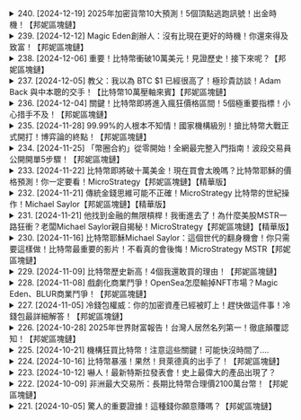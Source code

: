 <details>
<summary>240. [2024-12-19] 2025年加密貨幣10大預測！5個頂點逃跑訊號！出金時機！【邦妮區塊鏈】</summary><br>

<a href="https://www.youtube.com/watch?v=ZzZ1jN94_IY" target="_blank">
    <img src="https://img.youtube.com/vi/ZzZ1jN94_IY/maxresdefault.jpg" 
        alt="[Youtube]" width="200">
</a>

# 2025年加密貨幣10大預測！5個頂點逃跑訊號！出金時機！【邦妮區塊鏈】

## 2025年加密貨圈十大預測 (依照原文排序與內容整理)

以下內容基於Vanet的報告，整理2025年加密貨圈的十項預測，並力求完整呈現原文資訊，不添加個人意見。

**預測一：AI 驅動的DeFi創新，DeFi市場將迎來新高**

報告預測，去中心化金融（DeFi）市場將持續成長，預計達成4兆美元的去中心化交易所（DEX）交易量，以及2000億美元的總鎖定價值(TVL)，達到歷史新高。此現象主要受益於人工智能（AI）相關代幣的需求增加，以及更多面向消費者的去中心化應用程式（DApps）出現，降低用戶使用門檻。預計代幣化證券與高價值資產（股票、债券等）湧入加密貨圈，也將推動 DeFi 的發展。

**預測二：虛擬資產出金需求增加，卡片服務時間可能延長**

作者認為，預計市場將變得更好，因此許多人預估加密貨圈的出金需求會增加，這可能會導致Crypto.com半卡(實名制虛擬信用卡)的時間延遲。無論如何規劃，早日準備才是關鍵。

**預測三：NFT市場復甦，交易量有望達高峰55%**

報告預測，非同質化代幣（NFT）市場將迎來復甦，預計交易量可達300億美元，達到2021年高峰期的55%。 尤其在牛市財富效應的帶動下，吸引新一代投資者對具有文化意義的NFT感興趣。2024年以太坊已占據71%的NFT交易量，預計到2025年，此比例將上升到85%。

**預測四：DAPS代幣表現差距縮小，與 Layer 1 代幣差距將趨於平衡**

報告指出，目前Layer 1 代幣如以太坊、Solana、Avalanche等，表現勝過 DApps 代幣。 追蹤智能合約平台 MVSELE 指數在今年上漲 80%，但追蹤應用 DApps 代幣的 MVIAL 指數僅上漲 35%。 然而，預計從 2024 年底開始，DApps 代幣的表現將因創新和實用性的加強而有所改進，與主流代幣的差距縮小。Vanet 關注的賽道包括人工智能AI相關的DApps、或是D-PEN：區中心化實體基礎設施項目。

**預測五：市場樂觀預期，比特幣週期頂點價格預測收集**

作者表示，希望大家分享對於此輪比特幣週期頂點價格的預期，並將留言區的統計數據分享出來，判斷大家的預期是悲觀、樂觀或是超級樂觀。

**預測六：DeFi市場總量增長，DEX交易量及TVL創新高**

預測DeFi總鎖定價值(TVL)與去中心化交易所(DEX)交易量均將突破歷史紀錄，分別達到2000億美元及4兆美元。

**預測七：人工智能(AI)成為推動DEX增長的主要力量**

人工智能相關代幣的需求與面向消費者DApps普及將是推動DEX交易量增長的主要力量。

**預測八：D-PEN及實體資產鏈上化將成為新趨勢**

區塊鏈技術與實體世界結合的D-PEN (去中心化實體基礎設施)項目以及傳統實體金融資產鏈上化(例如股票、債券)將成為新的發展趨勢。

**預測九：NFT市場的轉型**

報告預測，NFT市場將從投機轉向文化價值驅動。

**預測十： 2025 市場出金需求增長**

作者提醒市場參與者，市場好轉時出金時間可能會拉長，建議提前做好準備。
</details>

<details>
<summary>239. [2024-12-12] Magic Eden創辦人：沒有比現在更好的時機！你還來得及致富！【邦妮區塊鏈】</summary><br>

<a href="https://www.youtube.com/watch?v=AvIBRBSfdKY" target="_blank">
    <img src="https://img.youtube.com/vi/AvIBRBSfdKY/maxresdefault.jpg" 
        alt="[Youtube]" width="200">
</a>

# Magic Eden創辦人：沒有比現在更好的時機！你還來得及致富！【邦妮區塊鏈】

## Magic Eden 創始人訪談重述 (詳盡版)

本文根據訪談原文內容，以詳盡的中文重述，力求客觀呈現原始信息，不添加任何個人意見。

**關於項目及代幣分配**

訪談者首先談及了項目初期以及代幣分配階段的情況。他提到，在熊市期間（過去兩到兩年半），加密貨幣市場的聲譽受到嚴重損害，許多知名創始人被訴訟或陷入傳聞，這讓他在作為一名創始人和建設者的過程中也感受到了負面影響，很多人質疑他在這個市場工作的動機。 他強調，儘管有這些風險，加密行業依然充斥著高誠意、善良的人們，致力於長期建設。 他希望新加入行業的人能夠找到信譽良好、誠實正直的項目和團隊。Magic Eden 便是其中之一，但他指出，行業中還有許多類似的良質項目。

**關於衝突與信任的建立**

他深入探討了在團隊合作中處理衝突和建立信任的重要性。他提到，Magic Eden 內部秉持著一種積極且建設性的態度來看待衝突，認為每次衝突的發生都是一個機會，一个体现成功的问题。 他引用名言“障碍即是道路”（The obstacles is the way），并解释说，當團隊面临挑戰時，他們應将其视为突破的機會。 團隊成员應該積極地、開放地表達自己的感受和意見，即使是一些令人不舒服的真相。  强调了坦诚交流的重要性，认为团队成员应该能够毫无顾忌地分享自己的想法，且无需害怕对方的负面评价。他认为，只有在真實、坦誠的溝通下，才能夠建立更強大的關係，並進一步提升公司的表現。

**關於信任標準**

他詳細描述了如何判斷團隊成員之間的信任程度。 他认为，评估信任的最佳时机是在團隊面临實際冲突時。 在一切順利的時候，每個人都表現得友好且接受批評，但真正的信任會在團隊遭遇挑战時显現。 他的團隊成員会主动提出要進行真實的溝通，坦誠地分享彼此的感受，彼此都能夠信任對方，不会害怕表达真实的意见。 他將此類信任視為建立良好關係、共同建設卓越公司的關鍵。

**關於創業初期與合作夥伴**

他提到，在选择创业伙伴时，他会优先考虑对方是否擁有真誠、坦率的相處模式。 他认为，建立信任的關鍵在于能够真誠地進行溝通，尤其是在遇到意見分歧或挑戰時。他强调，即使是在看似順利的時候，也需要提前做好準備，以便在遇到挑戰時能夠及時應對。

**對於區塊鏈新用戶的建議**

最後，他提出了對區塊鏈新用戶的建議。他认为，在过去几年中，加密市场經歷了起伏，一些项目以不良的方式結束，并损害了行业的声誉。然而，他堅信行业中依然存在著具有高诚信、善良的人和公司，致力于创建长期、有价值的产品。他鼓励新用戶尋找这些值得信任的品牌和项目，选择与自己價值觀一致的公司。 他認為，這些公司不僅能夠提供創新的技術和產品，而且能够提供誠實和正直的服務。 總而言之，他希望新用戶能够发现那些能够为他们帶來真正价值，并为行业帶來积极影响的公司和項目。

**總結**

本次訪談圍繞着創業、團隊合作、衝突解決以及對區塊鏈新用戶的建議展开。訪談者強調了誠意、信任、坦诚沟通以及长期价值的重要性，并鼓励新用戶在加密市場中尋找值得信賴的品牌和项目。
</details>

<details>
<summary>238. [2024-12-06] 重要！比特幣衝破10萬美元！見證歷史！接下來呢？【邦妮區塊鏈】</summary><br>

<a href="https://www.youtube.com/watch?v=nQEyvRPlUVI" target="_blank">
    <img src="https://img.youtube.com/vi/nQEyvRPlUVI/maxresdefault.jpg" 
        alt="[Youtube]" width="200">
</a>

# 重要！比特幣衝破10萬美元！見證歷史！接下來呢？【邦妮區塊鏈】

以下為文章內容的重寫與整理：

**主題概述：**

本文探討比特幣的價值、發展及相關趨勢。主要討論點包括：比特幣的發展前景、監管環境、全球政治因素對比特幣的影響、比特幣與傳統資產的對比，以及對加密貨幣市場的展望。

**主要論述細節：**

1.  **比特幣的價值與市場動態：**
    *   比特幣價格達到十萬美元一事，文章認為這意味著市場對該資產的肯定。
    *   提及比特幣的價格波動（如30%、50%、90%的下降），強調即使出現大幅下跌，仍有人堅持對其投資。

2.  **監管環境：**
    *   批評在任的美國證券暨期貨委員會（SEC）主席Gary Genslér在職期間對幣圈的打壓，認為其監管缺乏條理與明確規範。
    *   重點提及Paul Atkins在監管方面的立場：主張減少監管、鼓勵新技術的發展。
    *   指出Paul Atkins與美國前總統小布希時期及現任SEC內親幣圈派委員Mark 和 Pears 的關聯，暗示在SEC內存在支持加密貨幣的力量。
    *   強調Paul Atkins擁有豐富金融監管經驗：曾任職於SEC、擔任金融公司顧問。

3.  **全球政治影響：**
    *   報告俄羅斯的外貿銀行金融峰會上，俄羅斯將比特幣視為可能的資產儲備，並開始尋求限制使用美元。
    *   分析原因：俄羅斯因烏克蘭戰爭受到美國及盟友經濟制裁，大量外匯儲備被凍結，促使俄羅斯轉向數位資產。
    *   強調比特幣的特性：作為一種無國界的數位資產，不受單一國家或政府控制，具有傳統資產無法比擬的優勢。

4.  **比特幣與傳統資產對比：**
    *   以2016年、2020年及2024年為例，比較比特幣與美國房產價格之間的比例。
    *   數據指出：
        *   2016年：664顆比特幣可購買一間房
        *   2020年：45顆比特幣可購買一間房
        *   2024年：6顆比特幣可購買一間美國家庭中位數的房產
    *   這數據呈現比特幣價值顯著上升，相對地，其他資產的購買力下降的趨勢。

5.   **其他：**
    *    提及與Bac的訪談以及與中本聰（Satoshi Nakamoto）有通信的密碼學家，認為這些資訊極為珍貴。
    *    鼓勵尚未熟悉加密貨幣的讀者從現在開始學習。
    *    提供一系列加密貨幣全攻略影片供讀者學習。

**核心觀點：**

文章主要闡述了比特幣作為一種數位資產，其價值正在逐步被市場重視，並且在全球政治、監管環境以及傳統資產的相對比較下，正顯示出其潛在的長期增長趨勢。
</details>

<details>
<summary>237. [2024-12-05] 教父：我以為 BTC $1 已經很高了！極珍貴訪談！Adam Back 與中本聰的交手！【比特幣10萬壓軸來賓】【邦妮區塊鏈】</summary><br>

<a href="https://www.youtube.com/watch?v=EPY3FPzIlBI" target="_blank">
    <img src="https://img.youtube.com/vi/EPY3FPzIlBI/maxresdefault.jpg" 
        alt="[Youtube]" width="200">
</a>

# 教父：我以為 BTC $1 已經很高了！極珍貴訪談！Adam Back 與中本聰的交手！【比特幣10萬壓軸來賓】【邦妮區塊鏈】

## 文章內容中文重寫 (詳盡且客觀)

以下為原文章的詳盡中文重寫，力求客觀，包含所有細節，且不加入個人意見：

這個訪問是針對一位名為 Adam Back 的人物進行的，他在加密貨幣和區塊鏈技術領域擁有深厚的背景。Adam Back 討論了他對比特幣的早期關注、他創辦的 Blockstream 公司，以及他在台灣尋找技術人才的意願。

**比特幣的早期關注與匿名性**

Adam Back 首先提到他對比特幣的關注始於較早時期。他對比特幣早期版本進行了研究和實驗，並注意到其隱私性不足。他提到，在 2013 年，他意識到比特幣逐漸獲得關注，因此開始深入研究技術細節，並尋找改善其隱私性的方法。他曾嘗試將一種稱為 "Confidential Transactions" 的技術引入比特幣的架構中，但發現修改比特幣核心協議非常困難。

**Sidechain 與 Blockstream 公司的成立**

為了改善比特幣的模組化特性，以便進行額外功能的添加而不需要修改主鏈，他提出了 "Sidechain" 的概念，即二層架構。由于 Sidechain 的實施需要大量的技術支持，Adam 决定創辦 Blockstream 公司。Blockstream 於 2014 年成立，並從風險投資機構獲得資金。他提到公司積極招聘曾經參與回答他在 IRC (Internet Relay Chat) 上的技術問題，且具備深厚比特幣內部技術知識的開發人員，以支持側鏈的構建。

**在台灣尋找技術人才**

Adam Back 表示 Blockstream 正在尋找在台灣的技術人才。他特別提到台灣的技術大學 NTUT（國立台灣技術大學）IT暨管理部門有一個實驗室，Blockstream 與 Plan B Network (Tether 的合作夥伴) 共同發起贊助。他鼓勵有興趣的技術人才向 Blockstream 投遞履歷，表示公司正在積極擴展其國際團隊。

**Liquid 二層網絡與台灣的商業機會**

談到 Blockstream 的 Layer-2 網絡 Liquid，Adam Back 解釋了 Liquid 和另一種 Layer-2 網絡 Lightning Network 之間的差異。Lightning Network 主要用於零售支付和微支付，而 Liquid 則更多地應用於金融交易，例如股票、债券和stablecoin。 他解釋了 Liquid 网络是由使用网络的企業共同運營，並且包括錢包、API、加密貨幣交易所等。Adam Back 更提到台灣有一些真實世界資產（Real World Assets）與 Blockstream Liquid 的合作機會，並希望能夠尋找在業務開發或是方案設計方面的技術人才。

**其他信息**

Adam Back 同时透露，Blockstream 的團隊分布在世界各地，包括澳洲、紐西蘭、歐洲、加拿大、日本等。

**最後，在訪談最後，Adam Back 手中拿着珍珠奶茶，被提问到最喜欢的口味。他回答是：純茶加奶，並且有配料（珍珠），喜歡大的珍珠。**
</details>

<details>
<summary>236. [2024-12-04] 關鍵！比特幣即將進入瘋狂價格區間！5個極重要指標！小心措手不及！【邦妮區塊鏈】</summary><br>

<a href="https://www.youtube.com/watch?v=ZSkQzVwuXz8" target="_blank">
    <img src="https://img.youtube.com/vi/ZSkQzVwuXz8/maxresdefault.jpg" 
        alt="[Youtube]" width="200">
</a>

# 關鍵！比特幣即將進入瘋狂價格區間！5個極重要指標！小心措手不及！【邦妮區塊鏈】

## 幣圈深度解析：市場趨勢、世代差異與投資策略（基於文章內容整理）

**市場總覽與分析**

本次討論的核心圍繞著目前加密貨幣市場的趨勢、年輕與老年投資者在價值觀與策略上的差異，以及市場風險控制。文章首先指出，目前市場處於不確定性之中，然而，年輕一代投資者正在積極學習與適應市場變化。

**市場現狀與數據**

文章提及，2023年市場呈現出強勁成長態勢，全球高度上升了53%。然而，2022年的市場經歷過大跌，部分貨幣跌幅達80%-90%，比特幣則下跌了近70％（從69,000美元降至16,000美元）。

**世代投資行為差異**

文章对比了老年與年輕投資者的投資特性。老年投資者受到2008-2009年金融危機的影響，對市場下跌較為敏感，容易在市場回落時賣出，以避免損失。

相反，年輕一代投資者更為積極，他们看到的是通货膨胀的压力，意識到貨幣貶值會影響購買力，因此傾向於長期持有資產，尋求超越通貨膨脹的收益，至少每年收益要超過7%才能维持购买力。他們更愿意在市場下跌時買入，並從市場波動中尋找機會。作者認為，年輕的投資者更善于在市場風雨中生存，他們不斷研究市場，並以更積極的心態應對市場的波動。作者也強調每個世代所面對的市場狀況是不同的，因此投資特性也會有所不同。

**投資策略建議**

文章中強調了控制風險的重要性。年輕一代雖然更積極，但也需要確保自己在市場下跌時有能力重新站立，并等待下一波市场机遇。

**市場事件分析**

文章提到了南韓在12月3日突然宣布緊急戒嚴令，导致南韓交易所Upbit的比特幣與韓元交易對瞬間暴跌至6.2萬美元，許多韓元交易的山寨幣也隨之崩盤。然而，在數小時後，戒嚴令就被解除，幣價也迅速恢復。該事件也引發了網友的調侃，認為价格“没有改变，只有仓位不见”。

**重要觀點整理**

* **通货膨胀与购买力:** 年轻投資者意识到通货膨胀对购买力的影响，并试图寻找超越通货膨胀的投资策略。
* **風險控制:** 无论任何年龄段的投资者，都应重视风险管理，并确保自己有能力从市场下跌中恢复。
* **世代差异:** 不同世代的投资者对风险的认知和投资行为有所不同，但這并非優劣之分。
* **持續學習:** 币圈市场變化迅速，持續學習和研究市場至關重要。

**其他信息**

* **名人观点:** Anthony Pompliano 的观点 (内容为“我害怕現在沒有任何危險了”）被提及，暗示市場可能存在风险。
* **促销活动:** 文章提到Ledger Flex買送比特幣70美元，TenGem全場八折等，以及Core Wallets的折扣活动。
* **未來預告**: 資訊欄內有預告未來會有”重量級來賓”，並鼓勵大家透過影片加強幣圈知識。

**總結**

文章深入分析了幣圈市場的現狀、投資行為世代差異，以及風險控制的必要性。 透過對不同世代投資者特點的描述，以及市場事件的分析，提供更全面的市場觀點，並鼓勵投資者持續學習。
</details>

<details>
<summary>235. [2024-11-28] 99.99%的人根本不知情！國家機構級別！搶比特幣大戰正式開打！博弈論的終點！【邦妮區塊鏈】</summary><br>

<a href="https://www.youtube.com/watch?v=2JBNora-Abs" target="_blank">
    <img src="https://img.youtube.com/vi/2JBNora-Abs/maxresdefault.jpg" 
        alt="[Youtube]" width="200">
</a>

# 99.99%的人根本不知情！國家機構級別！搶比特幣大戰正式開打！博弈論的終點！【邦妮區塊鏈】

## 基于原文内容的详细重述

本篇文章探讨了当前围绕比特币发生的多种博弈论，涵盖了个人、平台、以及国家政府层面，并分析了各方行动背后的逻辑。内容涵盖了比特币的持有情况、相关平台的竞争、以及国家政府的态度和策略。

**一、 比特币持有情况与政府态度**

文章指出美国的比特币来源主要由没收自黑客及恶意交易者的资产构成。虽然过去美国政府曾出售这些比特币，但当前趋势转变，正致力于建立比特币战略储备。美国参议员辛迪亚此前已提出立法，计划在五年内每年购买多达20万枚比特币，建立总计100万枚比特币的储备，旨在增强美国在全球金融体系中的竞争力。

文章强调，比特币作为商品而非证券，使得建立国家战略储备更为合理。传统商品如玉米、大豆、黄金、石油等可以作为国家储备的标的，而比特币作为一种新兴商品，具有类似的资格。这种设定也解释了比特币价格快速上涨的原因，因为支持方均为比特币持有者。

**二、 平台之间的博弈**

文章详细分析了多个加密货币平台之间的竞争态势，以Crypto.com为主要案例进行阐述。

*   **Crypto.com的产品与服务：** 主要围绕其Visa关联的金融卡展开，根据用户质押的CRO代币数量，分为多个等级，如月光兰、红宝石、翡翠、黑曜石，以及最新的Prime卡。不同等级的卡具备不同的回馈和特权，包括但不限于：无手续费加密货币交易、信用卡消费返利、Netflix/Spotify订阅、机场贵宾室使用权、F1、UFC独家VIP体验等。平台还提供质押CRO代币的权益，例如额外的奖励和减免。
*   **平台竞争：**  通过推出多样化的产品和特权，吸引不同类型的投资者，并刺激用户消费。
*   **竞争预期：** 多个竞争平台将积极响应Crypto.com的策略，推出类似产品和服务，以吸引用户和扩大市场份额。

**三、国家政府之间的博弈**

文章指出，多个国家政府已经开始关注甚至持有比特币，包括美国、中国、英国、乌克兰、布丹、萨尔瓦多、芬兰、阿联酋（阿布达比主权财富基金）、以及曾经持有但已售出比特币的德国。

*   **美国：** 美国政府计划建立比特币战略储备，并且其周边顾问也多为加密货币持有者。
*   **其他国家：** 其他国家看到美国政府的支持态度，预计亦会采取行动，避免在竞争中落后。
*   **未来预期：**  比特币价格在上涨过程中可能会遇到回调，投资者需要做好资金分配。

**四、 总结与号召**

文章呼吁读者抓住比特币发展机遇，参与相关平台的活动，并通过提供的链接加入LINE和Discord社群交流学习。同时，作者也承诺会根据用户的需求提供更多相关内容。

**五、配套信息**

文章最后提供了OKAXe、币安派网等交易所的交易手续费减免链接，并邀请用户分享需求，以供后续内容制作参考。
</details>

<details>
<summary>234. [2024-11-25] 「幣圈合約」從零開始！全網最完整入門指南！波段交易員公開開單5步驟！【邦妮區塊鏈】</summary><br>

<a href="https://www.youtube.com/watch?v=rkh6dWkNDlY" target="_blank">
    <img src="https://img.youtube.com/vi/rkh6dWkNDlY/maxresdefault.jpg" 
        alt="[Youtube]" width="200">
</a>

# 「幣圈合約」從零開始！全網最完整入門指南！波段交易員公開開單5步驟！【邦妮區塊鏈】

## 關於波段策略、新手入門及社群資源的整理

本次內容探討了波段交易策略，針對新手入門的教育，以及社群資源的分享。講師Eddie詳細解釋了一套從零到一、易於學習並複製的交易策略，強調其簡單性和操作性，並針對實際操作與練習給予建議。

**一、波浪策略核心思路：**

講師提出一套完整的波段交易策略，其步驟如下：

1.  **開單條件：** (原文未詳細說明開單條件，僅提及策略完整度高)
2.  **停損點位：** 需依照SOP執行。
3.  **獲利點位：** 需依照SOP執行。
4.  **資金管理：** (原文未詳細說明)

講師強調該策略的操作簡單且易於複製，適合新手學習。他表示，透過學習此策略，即使是完全沒有交易經驗的新手，用一禮拜就能將其掌握。

**二、新手入門建議：**

*   **學習曲線：** 透過該策略的SOP，新手約需一周時間掌握完整交易策略。
*   **實際操作及練習：** 策略學習後，搭配社群分享、交易員督導及規劃，經過一到三個月的練習，可相對完整地執行策略。
*   **社群資源利用：** 社群提供多種策略教學，包含斐波那契、震盪盤等，滿足不同程度投資者的需求，即使是認為自己交易經驗豐富者亦能受益。

**三、社群資源介紹：**

*   **社群平台：** 共有LINE群與Telegram群。
*   **社群成員：** 社群成員包含新手與老手，彼此交流學習。
*   **教育資源：** 社群提供多元教育資源，包含各種交易策略的SOP教學，以及交易員的分享、督促和規劃，提供全面支援。
*   **策略多樣性：** 社群教育資源包含斐波那契策略和震盪盤策略等，教學者多樣。

**四、新手福利活動：**

為鼓勵新手入門，針對BONNIE的粉絲提供了以下活動：

*   **50美金合約發財金：** 新手註冊後即可獲得50美金的合約發財金，讓新手能夠實際操作體驗市場波動，但能賺到經驗的同時又不會承受風險。
*   **Eddie開單Checklist：** 提供Eddie個人的開單Checklist，包含約15-20個項目，是講師本人實際用來賺錢的工具，會作為額外Bonus分享給社群使用者。
*   **活動參與方式：**
    *   **LINE活動：** 台灣用戶可加入指定的LINE AT，輸入通關密語「幫你」即可獲取相關資源和參與活動。
    *   **Telegram活動：** 海外使用者可透過Telegram參與活動，同樣輸入通關密語「幫你」即可。

**五、參與方式詳情：**

*   **通關密語：** 「幫你」
*   **平台：** LINE AT 或 Telegram
*   **活動內容：**
    *  獲取Eddie 的開單 Checklist
    *  獲得 50 美金合約發財金
    *  參與相關教學與教育。

講師最後再次祝福所有觀眾賺錢並希望大家能多多交流、學習，並鼓勵大家抓住當前趨勢及良好時機。
</details>

<details>
<summary>233. [2024-11-22] 比特幣即將破十萬美金！現在買會太晚嗎？比特幣耶穌的價格預測！你一定要看！MicroStrategy【邦妮區塊鏈】【精華版】</summary><br>

<a href="https://www.youtube.com/watch?v=eR_rgg5vjQk" target="_blank">
    <img src="https://img.youtube.com/vi/eR_rgg5vjQk/maxresdefault.jpg" 
        alt="[Youtube]" width="200">
</a>

# 比特幣即將破十萬美金！現在買會太晚嗎？比特幣耶穌的價格預測！你一定要看！MicroStrategy【邦妮區塊鏈】【精華版】

## 比特幣長期價值與成長前景分析

這篇文章分析了比價幣未來二十一年內的潛在成長狀況，並提出了一套模型來估算其長期價值。核心觀點認為，比特幣將繼續發展成數位資產，並逐漸成為一種長期價值儲存工具。

**現狀：**

目前，比特幣的總市值約為1.4兆美元，佔全球900兆美元資產的0.1%左右。儘管在加密貨幣經濟中影響巨大，但在主流經濟中的占比仍然很小。

**潛在增長與市場規模：**

分析師預估，全球價值儲存市場的總規模約為450兆美元，而比特幣目前佔據的比例相對較小。他認為，未來21年，比特幣的占比有望增長到7%，屆時每個比特幣的價值將達到 1300 萬美元。

**增長速度與趨勢：**

過去四年，比特幣的年增長率約為 50%，但隨著市場規模不斷擴大和普及程度提高，其增長速度將逐漸減緩，遵循大數定律。 

分析師預測，美國貨幣供給量每年增長約 7%，未來 20至30年可能以此趨勢延續。 其他資產類別的增長預測如下：股票會成長一點、房地產可能與現有趨勢相同、黃金的增長速度可能較慢。 由於比特幣正在取代黃金、房地產和某些股票和公司債券的價值儲存功能，因此其增長速度會更快。 

**增長模式：**

根據模型預測，比特幣的增長速度將從50%、45%、40%、35%、32%、30%、28%一路下降至25%，最終接近標準普爾指數等股票市場的10%-12% 增長率。 這將促使企業購買比特幣，並可能實現數位資產與傳統資產的融合。

**風險與波動性：**

傳統公司的波動性（VIX）約為15-16，而比特幣的波動性（Devol）約為55。 然而，預測比特幣市值達到200兆美元時，其波動性可能下降至20左右，而VIX則為15左右。分析師強調，比特幣將始終比傳統資產更具波動性，但同時也更具交易性。

**比特幣與傳統資產的差異：**

比特幣具有全球性、全天候交易、純粹的數位特性。 在某些地區，例如新加坡，甚至可以進行 100 倍槓桿的空頭交易，而紐約地區則禁止。 

**「BitCoin 24」模型：**

分析師開發了一個名為「BitCoin 24」的模型，用於預測比特幣的長期價值。

*   **預估結果：** 若比特幣持續增長，市值可能達到 1300 萬美元。
*   **不同情境：**模型提供了樂觀、中性及保守三种情境，预测比特币價格有機會達到 4900 萬美元，而保守情况下可能低於 300 萬美元。

**投资建议：**

如果採用簡單的預測，對於年輕人而言，現在購買的每一個比特幣在 21 年後可能價值 1300 萬美元，若能購買 5 個比特币，屆时將有 6500 萬美元的價值。 

**物價與價值：**

即使物價可能因為技術的發展而降低，但比特幣可以購買高档商品或房地产，例如棕櫚海滩的房屋，其价格预计以每年 6-7%的速度增长。因此比特幣可以超越 7% 的成長目標。
</details>

<details>
<summary>232. [2024-11-21] 傳統金錢思維可能不正確！MicroStrategy 比特幣的世紀操作！Michael Saylor【邦妮區塊鏈】【精華版】</summary><br>

<a href="https://www.youtube.com/watch?v=8JDgnCWdAoc" target="_blank">
    <img src="https://img.youtube.com/vi/8JDgnCWdAoc/maxresdefault.jpg" 
        alt="[Youtube]" width="200">
</a>

# 傳統金錢思維可能不正確！MicroStrategy 比特幣的世紀操作！Michael Saylor【邦妮區塊鏈】【精華版】

## 对MicroStrategy创始人Michael Sayler的采访细节整理

以下是依据文章内容详细整理的采访片段，尽量还原了原文逻辑和细节，不添加任何个人观点。

**关于分散投资策略和比特币思考**

Sayler在谈及投资策略时强调，不要把鸡蛋都放在一个篮子里，但如果有一个篮子明显优于其他篮子，那就应该集中投资。他认为，传统分散投资方法在应对通货膨胀和资产贬值时效果有限。

**对风险承担的态度**

Sayler描述了自己对风险的认知，他认为真正的风险在于持有无法保值或贬值的资产。他认为，与其持有纸币，不如投资于具有内在价值，且需求远大于供给的资产。

**关于比特币的投资历程与认知深化**

Sayler分享了他从对传统投资方式的反思，到逐步认识比特币的投资经验。他的认知过程分为几个阶段：

* **最初的10小时：初步怀疑期。** 在这个阶段，Sayler认为比特币可能存在漏洞、法规限制、黑客攻击风险等，对它持谨慎态度。
* **接下来的90小时：成为交易者。** 从怀疑到开始相信比特币具有一定价值，开始进行买卖操作。他将比特币视为一种类似商品（如玉米、油）的可交易资产。
* **随后的100小时：成为投资者。** Sayler将比特币视为类似大型科技公司(如Facebook)的投资标的，认为比特币可以像银行一样为个体提供服务。例如，人们可以将资金从纽约转移到东京，或者长期存储资金。
* **最终的1000小时：成为比特币最大主义者。** Sayler认为比特币超越了普通投资品的范畴。它提供一种全新的产权形式，能为全球80亿个人和300万家企业提供自由、诚信和产权保障。

Sayler强调，成功的投资时机在于“当所有人都不看好时买入”，例如在2010年购买亚马逊股票，而不是在2020年。他认为，如果一项产品是大家都需要的、无法被阻止的，但大多数人还没意识到，那么这就是投资时机的标志。

**比特币的独特价值及伦理意义**

Sayler进一步阐述了比特币区别于其他投资的独特价值：

* **全球范围内的产权保障：** 比特币提供了一种可以跨越国界，无法被任何个人或机构剥夺的产权形式。
* **打破财富不平等：** 相比传统房地产投资，比特币为每个国家、个人提供了平等参与产权分配的机会。例如，尼日利亚的民众可以通过购买比特币，获得与纽约亿万富豪同等的产权。
* **网络效应：** 比特币网络由所有参与者共同价值驱动。当人们使用比特币时，智能、富有的人会为其增加价值，从而使整个网络受益。
* **道德使命：** 比特币不仅仅是一种投资，更是一种经济赋权工具，能为全球所有人、公司、国家、机构、家庭赋能。

Sayler认为，比特币是一次“奇点”（singularity），因为这是人类历史上第一次能够向个体免费提供真正产权的手段。他总结道，比特币不只是为了赚钱，更是一种为了促进全球经济公平与自由的伦理选择。
</details>

<details>
<summary>231. [2024-11-21] 他找到金融的無限槓桿！我衝進去了！為什麼美股MSTR一路狂衝？老闆Michael Saylor親自揭秘！MicroStrategy【邦妮區塊鏈】【精華版】</summary><br>

<a href="https://www.youtube.com/watch?v=I2_F5AZ6R7E" target="_blank">
    <img src="https://img.youtube.com/vi/I2_F5AZ6R7E/maxresdefault.jpg" 
        alt="[Youtube]" width="200">
</a>

# 他找到金融的無限槓桿！我衝進去了！為什麼美股MSTR一路狂衝？老闆Michael Saylor親自揭秘！MicroStrategy【邦妮區塊鏈】【精華版】

## 微型策略公司 (MicroStrategy) Bitcoin 战略解析

微小型策略公司的首席执行官在访谈中详细阐述了公司实施的比特币战略，包括其债务结构、目标以及衡量成功的关键指标。

**公司战略概述**

核心策略是：尽可能以增益的方式（即不稀释投资者股份）获取更多比特币。公司通过发行债券融资并利用所得资金购买比特币。公司追求的长期目标基于创始人对长期比特币价格的预测：平均每年增幅为29%，尽管近期价格上涨超出预期。

**债务与股权结构**

该公司通过发行债券进行融资，然后用这些资金购买比特币。公司意识到，发行债券会引入债务，但认为只要预期收益率（如比特币价格上涨）高于债券利率，就能为股东创造价值。

该公司发行的债券有不同的期限和“敲定价格”(strike prices)。这些债券可以被“公平”地转换成股票，如果比特币价格上涨超过债券的“敲定价格”，债券持有者可以选择将其债券转为公司股票，即“公平化”（equitizing）。 公司通过 “梯状债券”架构（laddered duration）发行债券，意味着债券有不同的到期期限，从而优化再融资或公平化债券的时机。

公司强调，债券的公平化并不是一个问题，因为这些债券相当于提前销售股权，并获得资金购买比特币。真正的问题是“去杠杆化”（deleveraging），当所有债券被公平化时意味着公司将失去杠杆效应。

**BTC Yield (比特币收益率) 指标**

为了衡量公司表现，微型策略公司使用了一个名为“BTC Yield”的特殊指標。 BTC yield 衡量的是公司每股比特币持有量的增长率。 该指标计算方式为：比特币总量除以完全稀释后的股本总数，计算其变动率。

公司认为，其他常见财务指标，例如资产管理规模、收入或者 EBITDAW，不如每股比特币持有量更能反映公司价值。 通过关注 BTC Yield，公司能够确保其增长是增益性的，不会稀释股东股份。公司会定期向股东报告 BTC Yield，并给出未来增长目标。

**具体操作与考量**

公司会持续公平化到期债券，并用更长期、更高杠杆的工具(various types of instruments)替换它。公司希望维持杠杆，因为这样可以最大化股东价值。公司举例说明：公司倾向于拥有 50 亿美元的投资及 10 亿美元的股本，并借款 40 亿美元，而非拥有 50 亿美元的股本，而不借任何资金。

该公司会主动评估其战略，并根据市场条件进行调整。例如，如果比特币价格上涨超过预期的速度，公司可能会考虑调整债券结构的期限或利率， 或者寻找其他方式来提高杠杆。

**近期表现与展望**

该公司最近的活动显示，其 BTC Yield 显著提升。 这表明他们能够以增益的方式购买更多比特币。该公司表示，他们将继续专注于以增益的方式获取更多比特币，并通过 BTC Yield 向股东证明其战略的有效性。该公司的最终目标是增加股东每股持有的比特币总量。公司期望比特币未来一段时间保持增长，并预计未来比特币价格仍能保持上涨，尽管速度可能放慢。
</details>

<details>
<summary>230. [2024-11-16] 比特幣耶穌Michael Saylor：這個世代的翻身機會！你只需要這樣做！比特幣最重要的影片！不看真的會後悔！MicroStrategy MSTR【邦妮區塊鏈】</summary><br>

<a href="https://www.youtube.com/watch?v=Ij5hrTmfOgs" target="_blank">
    <img src="https://img.youtube.com/vi/Ij5hrTmfOgs/maxresdefault.jpg" 
        alt="[Youtube]" width="200">
</a>

# 比特幣耶穌Michael Saylor：這個世代的翻身機會！你只需要這樣做！比特幣最重要的影片！不看真的會後悔！MicroStrategy MSTR【邦妮區塊鏈】

## 迈克尔·塞勒访谈记录 – 关于比特币与未来金融（全文重述）

以下为根据麦克尔·塞勒（Michael Saylor）的访谈内容，进行详细、客观的重述。

**开场**

访谈者邦尼（Bonnie）表达了对此次对话的期待。 麦克尔·塞勒自介绍后表示，信息传递是有选择性的——只有那些真正需要知道的人才会获取信息。他强调，许多美国人因为富足而自满，不认为自己需要学习新事物。相比之下，那些感到不安或被边缘化的人更能接受新的理念。

**比特币的本质：数字化能量**

塞勒将其观点归结为一条主旨：比特币是“数字化能量”。 他将此与人类文明的进化历程联系起来，指出最初的区分是人类掌握了火的使用，火是“物质能量”。 随后，人类发现了化学和液体能量，这得益于物质文明的发展。 而现在，我们正处于一个新阶段，比特币代表了“数字化能量”的出现。他表示，为了让一家公司、一个国家或者一个家庭实现飞跃式发展，就应该拥抱这种新的能量——比特币。

他进一步论述说，在非洲、拉丁美洲等地，人们无法像美国那样轻松地投资于科技公司和房地产。 传统金融体系的不平等导致这些地区的人们难以参与全球市场。但比特币为他们提供了一种绕过传统中间商的途径，直接接入全球市场。

塞勒坚信，比特币不仅仅是一种支付工具，更是一种全新的底层技术，它有机会超越传统的金融体系。

**数字货币的市场需求：欧洲与美元挂钩**

塞勒分享了他与欧洲稳定币公司Tether的对话结果，他发现欧洲对数字欧元的需求几乎不存在。 绝大多数的欧洲需求都是对“数字美元”的追求。他认为，人们并不真正关心具体的货币类型，他们真正想要的是一种稳定、安全的价值储存方式以及便捷的交易渠道。他强调，美国是世界上的金融核心，而比特币则为其提供了一种升级的模式。

**比特币对发展中国家的意义**

塞勒认为，比特币为发展中国家带来了巨大的潜力。这些国家往往缺乏对美国高科技公司或美国房地产的投资渠道，而比特币为他们提供了一个绕过传统金融体系限制的途径。通过进入比特币网络，这些国家可以直接接入全球市场，甚至“跳跃式地”超越最完善的市场。

**如何传递比特币的理念**

塞勒认为，比特币理念的传播需要针对具有“需求”的人群。那些认为自己处于劣势、感到不安全或被边缘化的人更有可能接受新的理念。他认为，传播者必须首先识别出这些潜在受众的“痛点”，然后将比特币作为解决方案提供给他们。

**Microstrategy的实践：从持有到创造**

塞勒分享了Microstrategy公司利用比特币的实践经验，公司最初将比特币纳入资产负债表，并获得了显著的收益。随后，Microstrategy开始进一步扩展，建立了一个金融运营，为固定收益市场和期权市场提供服务，从而进一步提升了股东价值。

**比特币的应用场景与未来展望**

塞勒强调，比特币代表着一种新的文明进步，它需要被拥抱，被学习。 他认为，那些能够及时适应新科技的人将会获得巨大的优势。

**承诺与展望**

访谈的最后，塞勒对邦尼表示感谢。邦尼表达了对此次对话的赞赏，认为这次对话是“改变生命的”。她表示，如果她采纳塞勒的建议，将以塞勒的名字命名她即将购买的商业建筑，并考虑将其命名为“中本聪大厦”。 邦尼还希望有机会再次采访塞勒，以进一步探讨这些话题。 塞勒回应表示，他会很乐意接受再次受邀。

**总结**

麦克尔·塞勒的访谈内容，重点在于强调比特币的本质为“数字化能量”，并以此为切入点，阐述其对全球金融体系的影响。 他认为，比特币为发展中国家提供了一种绕过传统金融体系限制、直接接入全球市场的途径， 并强调学习新科技的重要性。
</details>

<details>
<summary>229. [2024-11-09] 比特幣歷史新高！4個我還敢買的理由！【邦妮區塊鏈】</summary><br>

<a href="https://www.youtube.com/watch?v=0HQ1a9uiB0o" target="_blank">
    <img src="https://img.youtube.com/vi/0HQ1a9uiB0o/maxresdefault.jpg" 
        alt="[Youtube]" width="200">
</a>

# 比特幣歷史新高！4個我還敢買的理由！【邦妮區塊鏈】

## 文章內容整理與重述

以下是根據原文內容，進行詳細、客觀的整理與重述。

**主旨：**

該段落是一位內容創作者針對比特幣未來發展所進行的分析與觀點分享，主要圍繞著美國總統候選人川普的比特幣相關政策，以及對比特幣價值及市場的潛在影響。

**文章核心內容:**

**一、當前市場情況與觀點基礎:**

*   **比特幣新紀錄**: 比特幣已經創下了歷史新高，內容創作者表示這也是他仍敢購比特幣的原因。
*   **新手入門**: 他建議對加密貨幣、區塊鏈或比特幣完全不熟悉的人，可以參考影片資訊欄中的教學影片。
*   **投資信心**:  內容創作者希望這支影片能給投資者帶來更多信心。

**二、川普的比特幣政策與潛在影響:**

*   **將比特幣納入戰略儲備**:  內容創作者認為，川普若能將比特幣納入美國國家戰略儲備，將會對比特幣價值產生積極影響。這會強化比特幣作為「數位黃金」的地位，並暗示美國政府承認其價值。
*   **國家博弈論**: 強調這代表各國政府間的博弈，如果美國帶頭將比特幣納入戰略儲備，其他國家亦可能跟進。
*    **Sandia參議員提案**: 美國參議員Sandia於七月份提出法案，運用聯邦資金購買100萬顆比特幣，希望鞏固美國作為比特幣的最大國家持有者地位。計畫時程長達20年。
*   **戰略儲備的重要性**: 比特幣被納入戰略儲備的原因在於，黃金在各國央行之間具有普遍共識的價值，比特幣具備相似的潛力。
*    **美國政府資金配置**:內容創作者預測，若被選任，他將保留100%美國政府的比特幣資金，並推動使用比特幣降低交易成本。

**三、川普政策的可行性與支持因素：**

*   **政治動機**: 內容創作者認為，投資者認為川普在比特幣承诺以及比特幣贊助的超過25萬億資金的支持下，比特幣可能是他一張政治牌。他亦可能在經歷政治鬥爭後對比特幣有了新的體悟。
*  **數據支持**: 美國政府手上大部分比特幣來自駭客或暗網没收，但美國政府開始意識到持有比特幣作為戰略儲備的潛在價值。

**四、內容創作者的推廣**:

*   **新手教學**: 提供新手教學影片連結，幫助了解比特幣和區塊鏈。
*   **交易優惠**:  與OKAXE、BN派網等交易所合作，提供最高達8折、20% OFF的交易手續費。
*   **社群互動**:  邀請觀眾加入 LINE、Discord 等群組，共同交流。
*   **內容需求**:  鼓勵觀眾分享接下來期望看到的影片內容，以便未來製作。
*   **活動預告**: 舉辦預測活動，猜測將在下一支長影片中出現的幣圈知名人士(Vitalik Buterin、Brian Armstrong、CZ、Michael Saylor)，並為五名幸運者提供20美元獎金。

**五、其他資訊**:

*  **參議員Sandia提案細節**: Sandia提出法案，使用聯邦資金購買100萬顆比特幣，目標是讓美國擁有比特幣總量5%的股份，這個比例與美國目前在全球黃金儲備中所占的比重大致相同。
*  **美國比特幣持有量**: 目前美國政府持有的比特幣大部分是透過沒收犯罪所得獲得。

**總結：**

該影片的內容創作者對美國總統候選人川普的比特幣政策持樂觀態度，認為這項政策若能實施，將對比特幣價值產生積極影響。他同時透過各種管道推廣比特幣相關知識，並積極與社群互動，鼓勵大家參與。
</details>

<details>
<summary>228. [2024-11-08] 戲劇化商業鬥爭！OpenSea怎麼輸掉NFT市場？Magic Eden、BLUR商業鬥爭！【邦妮區塊鏈】</summary><br>

<a href="https://www.youtube.com/watch?v=c-ACsFp81Bs" target="_blank">
    <img src="https://img.youtube.com/vi/c-ACsFp81Bs/maxresdefault.jpg" 
        alt="[Youtube]" width="200">
</a>

# 戲劇化商業鬥爭！OpenSea怎麼輸掉NFT市場？Magic Eden、BLUR商業鬥爭！【邦妮區塊鏈】

## 機幣市場三強鼎立：Magic Eden崛起與平台轉型

本次講述聚焦於幣圈市場的競爭，尤其關注OpenSea、Blur與Magic Eden之間的角力，並分析了NFT、Runes協議、迷因幣的發展以及Magic Eden的平台轉型策略。

**1. NFT市場的初期發展與各平台崛起**

最早進入市場的是OpenSea，初期幾乎壟斷了以太坊的NFT交易，佔據了90%以上的市場份額，公司估值甚至超過133億美元。然而，隨著競爭的加深，Blur憑藉快速的交易量，超越OpenSea成為最大的NFT市場。同時，Magic Eden並非出自傳統的以太坊陣營，最初是在Selana鏈上建立NFT市場的。

**2. BitCoin Ordinal 和 NFT概念的延伸**

在2023年初，比特幣上出現了Ordinal協議，這讓原本僅用於點對點轉帳交易的比特幣，開始能夠在其最小單位“聰”（Satoshi），也就是一億分之一個比特幣的層級，刻下文字或代碼信息。這種行為被稱為銘文（inscription），這導致比特幣鏈上開始出現類似NFT的概念，即每個“聰”因為銘刻內容的不同而具有獨特性。

**3. Runes 的出現及 MagicEden 的佈局**

Runes協議是比特幣區塊鏈上面用來原生發行可互換代幣的標準，與以太坊上的ERC-20代幣類似。Magic Eden抓住了Runes的機會，於2023年5月快速上線了比特幣上的Ordinal交易市場，並隨後加入對以太坊鏈的支持。目前，Magic Eden在Runes市場上佔據了90%的市場份額。

**4. 三強鼎立的格局與各自優勢**

目前，NFT市場呈現三強鼎立的局面：OpenSea作為老牌平台，Blur憑藉交易量搶佔領先，而Magic Eden則憑藉靈活的策略和快速的佈局，在賺錢方面表現亮眼。

*   **OpenSea:** 可能因為身為市場強者，其策略調整相對緩慢。
*   **Blur:** 以交易量取勝，成為市場佔有率最高的平台。
*   **Magic Eden:** 憑藉靈活性與快速應變，成為盈利能力最強的平台。

**5. 流動性與迷因幣的興起**

本文亦提及迷因幣的興起，認為其可能取代先前的NFT熱潮。迷因幣的特性使其具備更高的流動性，並且帶有較強的社群文化屬性，但其發行地點通常在鏈上，增加了新手使用難度。

**6. Magic Eden 的轉型策略**

為因應市場变化，Magic Eden 将自身交易平台转型为以手機APP為主体的加密貨幣交易平台，支援簡化登入方式，並扩展至多條链 (包括以太坊, Base, Polygon, Arbitron 等)，目標是提升交易便利性並吸引更多用戶。據稱年底將支援10條鏈。

**7. 生態發展與代币发行**
Magic Eden計劃發行ME代币，象徵該平台生態系統內去中心化應用程式（DAP）。此計畫暗示Magic Eden的目標是打造一個涵蓋主流幣、民營幣、NFT等多种資產类的全面平台，包含有上中心化交易所的資產與鏈上資產。

**總結：**

本次講述突顯了市場的靈活性與快速變動的重要性，並展示了Magic Eden如何通過抓住機遇，調整策略，快速成長。強調了對新興技術與市場趨勢的敏感度，以及在市場中快速適應與應對變化，是成功的重要因素。
</details>

<details>
<summary>227. [2024-11-05] 冷錢包權威：你的加密資產已經被盯上！趕快做這件事！冷錢包最詳細解答！【邦妮區塊鏈】</summary><br>

<a href="https://www.youtube.com/watch?v=aCsNYqNLtTI" target="_blank">
    <img src="https://img.youtube.com/vi/aCsNYqNLtTI/maxresdefault.jpg" 
        alt="[Youtube]" width="200">
</a>

# 冷錢包權威：你的加密資產已經被盯上！趕快做這件事！冷錢包最詳細解答！【邦妮區塊鏈】

## 對談摘要：加密貨幣投資與未來發展（節目內容重述）

本次對話涵蓋了加密貨幣市場觀察、個人投資策略建議、以及對於未來市場發展的見解。以下為詳細內容：

**一、市場現況與投資方向**

對話開始時提到，一個年輕人存了一筆資金，該如何配置加密貨币投資組合？ 建議將資金分散投資，其中比特幣(BTC)由於其稀缺性與去中心化特點，是相對穩健的選擇，如同股市中的藍籌股台積電。但強調高市值決定了BTC短期內要實現過去那種動輒十倍成長的機會較低。如果投資人偏好高風險高回報，則可以考慮價值幣、創新幣等風險較高的幣種，但要做好可能損失的心理準備。

對於新手而言，掌握不同幣種的特性至關重要，並非所有加密貨幣都能達到同樣的去中心化程度。

**二、比特幣(BTC)的投資策略**

對話強調，比特幣的價格波動劇烈，因此在設定投資策略時，必須克服人性中的恐慌和貪婪，特別是在價格大幅下跌時。比特幣被比喻為股市藍籌股台積電，長期持有更為可行。

以MicroStrategy (MSTR)為例，這家公司持續逢低加碼BTC，其股價也因此跟隨比特幣的發展而攀升。 另一家日本上市公司也模仿MicroStrategy，使用公司資金購買比特幣，此舉大幅推升股價。

**三、投資的風險與策略**

對話點出，投資加密貨幣，設定獲利目標（Take Profit）是很重要的一環，但同時也最具挑戰性。投資者需要考量不同的時間線（例如月或年），並克服自身的人性，在適當的時機點獲利了結。

談到風險控制，提到如果用戶擔心自己的USDT可能被凍結，可以在事件發生前將USDT轉換為更去中心化的資產，如DAI或是BTC。

**四、USDT凍結的可能與應對**

對於USDT被凍結的可能性進行討論，指出如果USDT被凍結，不論是通過Quality或交易所等任何形式，只要在區塊鏈上，就可能被凍結。

**五、去中心化與中心化的差異**

對話強調，去中心化的錢包能够避免被人为凍结， 但中心化的交易所或錢包則無法提供這種保障。

**六、Quality Pro 的 giveaway 資訊**

最後，主持人宣佈將送出四個 Quality Pro 給 Bonnie 的觀眾，詳細的活動辦法和資訊會在資訊欄中公佈，鼓勵觀眾留下對於 Quality 功能 Suggestions 和希望看到的鏈等想法。活動參與方式為追蹤他們的 Twitter 。
</details>

<details>
<summary>226. [2024-10-28] 2025年世界財富報告！台灣人居然名列第一！徹底顛覆認知！【邦妮區塊鏈】</summary><br>

<a href="https://www.youtube.com/watch?v=22-WjWckVyE" target="_blank">
    <img src="https://img.youtube.com/vi/22-WjWckVyE/maxresdefault.jpg" 
        alt="[Youtube]" width="200">
</a>

# 2025年世界財富報告！台灣人居然名列第一！徹底顛覆認知！【邦妮區塊鏈】

以下是對原文內容的詳細重述，力求客觀且完整，不添加任何個人意見：

**全球財富報告概要（基於文章內容）**

該報告分析了全球財富分配狀況及其變動趨勢，涵蓋了人口財富階層、流動性、世代傳承、區域差異等多個方面。

**整體財富狀況及階層分布**

*   **總體增長：** 全球財富預計將持續成長。
*   **財富金字塔：** 若以金字塔形狀呈現全球財富分布，共有四個主要的財富層級：
    *   **基礎層 (少於1萬美元資產)：** 佔全體成年人口40%，擁有全球總資產的0.5%
    *   **第二層 (1萬到10萬美元資產)：** 佔人口比例42.7%， 持有的財富佔全球總財富的12.6%
    *   **第三層 (10萬到100萬美元資產)：** 佔人口比例16.3%， 持有的財富約為全球總財富的四成
    *   **頂端層 (大於100萬美元資產即百萬富翁)：** 僅佔人口的1.5%，卻擁有多達全球總財富接近一半的資產。

*   **極高財富階層：**
    *   擁有10億至500億美元財產的個人有2,638位，總資産量為11兆美元
    *   擁有50億至100億美元財產的個人有12位，總資産量為8000億美元
    *   擁有超過1000億美元財產的個人有14位，總資産量接近2兆美元

**財富流動性分析**

*   **向上流動性強：** 財富具有流動性，即向上晉升的可能性大於掉落的可能性。無論所處財富階層如何，這種情況均適用。
* **數據支持：** 在2000年至2010年的期間，最低財富階層中有7.7%的人晉升至金字搭的第三層，2.4%晉升至第四層，甚至有1.6%在10年內直接從最底層躍升至頂層。
*   **挫折可能性降低：** 財富階層越高，往下滑的風險越低。

**財富世代轉移預測**

*   **大規模轉移：** 預計未來20年至25年間，全球將會有價值83兆美元的財產透過世代轉移。
*   **平均年齡：** 財產轉移者的平均年齡約為84歲；接收財產者的平均年齡約為59歲

**區域及國家財富成長預測**

* **台灣領先：** 預計2028年台灣將新增約37萬美元百萬富翁，為全球增長最快的國家。
*   **成長原因：** 台灣百萬富翁的成長被認為與晶片產業和人工智慧（AI）的結合有關。
*   **其他國家：** 預測荷蘭和英國的百萬富翁數量可能減少。

**總結性觀點**
報告強調，財富流動性強大，向上流動的可能性高於下降，並指出即使在不平等的情况下，全球範圍內人们的生活水平正在提高。报告認為，在考慮財富分配時應該同時考慮整體生活水平的提升以及貧富差距。

**資訊來源及推廣**
文末建議讀者在留言區設定目標，與他人分享，並鼓勵使用指定的連結註冊交易所以獲取交易費用折扣，以達到共同進步的目的。
</details>

<details>
<summary>225. [2024-10-21] 機構狂買比特幣！注意這些關鍵！可能快沒時間了....</summary><br>

<a href="https://www.youtube.com/watch?v=WKivsvDkGP4" target="_blank">
    <img src="https://img.youtube.com/vi/WKivsvDkGP4/maxresdefault.jpg" 
        alt="[Youtube]" width="200">
</a>

# 機構狂買比特幣！注意這些關鍵！可能快沒時間了....

## 幣圈、政治、經濟現狀與比特幣價值觀探討 (依文章內容整理)

以下依文章內容，詳細整理並呈述，力求客觀，不添加個人意見：

**一、政治經濟現狀與Gen Z世代的困境**

文章首先指出全球正經歷一個轉折點。傳統政治體制出現問題，國際影響使得一些國家表現良好，另一些國家卻感到負擔。人們感受到不確定性和無望。以美國為例，Gen Z (千禧世代) 面臨著經濟困境，與父輩相比，他們擁有更多教育和能力，卻發現生活水平下降。例如，上一代的父母在高中畢業就能買房、買車，並有家庭的經濟支撐，而現在的年輕人卻難以實現。這引發了Gen Z對社會不公平感的質疑。

**二、Gen Z對社會信任度的缺失**

文章認為，年輕一代對社會制度的信任度正在下降，他們不再相信主流敘事。在資訊爆炸的環境下，虛假資訊與真實資訊混淆，人工AI生成影像、聲音、影片讓辨別真偽變得困難。這種情況使得人們對現實產生了懷疑，導致對政府、機構的信任度下降。

**三、比特幣的價值主張：重塑真實的共識**

在這樣的背景下，文章認為比特幣提供了一种新的价值主張：建立一个基于真实共识的体系。因为比特币具有明確的數量上限，且交易记录公开透明，能够作为一种有价值的资产。作者認為比特幣的目的在於建立真實的理念，建立一個人們對「發生了什麼」、「在哪裡發生」、「由誰發生」、「在什麼程度上發生」建立共識的平台，進而构建社会、政治、经济体系，类似于工程学，所有人都能看到相同的數據和結果。

**四、傳統權力結構：壟斷控制的美國社會**

文章指出，美國社會的權力被少數公司壟斷，例如微軟、Facebook、亞馬遜、貝萊德等，這些公司控制了資金、技術、媒體等资源，掌握了美國社會的控制權。

**五、以色列與伊朗衝突及美国政府借貸**

近期以色列和伊朗的衝突可能促使美國政府借貸資金，資助以色列，這將增加美国財政負債。

**六、呼籲改變系統與所有权**

文章最後呼籲改變現有系統和權力結構，人們應該尋求奪回对自己座位的擁有权，打破寡頭壟斷的局面，重建更公平的社會制度。

**七、币圈福利資訊**

文章中還提及，有LINE和Discord群組供幣圈 enthusiasts 交流，並且與OKAXE、Binance等交易所合作，争取最高 8 折的交易手续費優惠。並鼓勵大家使用提供的連結註冊，以降低交易成本。
</details>

<details>
<summary>224. [2024-10-16] 比特幣暴漲！果然！貝萊德真的出手了！【邦妮區塊鏈】</summary><br>

<a href="https://www.youtube.com/watch?v=dSbKFDW58kc" target="_blank">
    <img src="https://img.youtube.com/vi/dSbKFDW58kc/maxresdefault.jpg" 
        alt="[Youtube]" width="200">
</a>

# 比特幣暴漲！果然！貝萊德真的出手了！【邦妮區塊鏈】

## 加密貨幣市場分析與國際局勢對其影響

以下內容整理基於文章提供的資訊，旨在客觀呈現其核心觀點及數據：

### 全球資產管理BlackRock的動作與心態

BlackRock，全球知名的資產管理公司，其近期對於加密貨幣比特幣的态度引起市場關注。BlackRock的首席投資官表示，比特幣仍有未發揮的定價潛力。他們觀察到，比特幣長期表現良好，且對貨幣回報有所貢獻。表明BlackRock內部對於比特幣的價值及長期發展抱有肯定態度。

### 伊朗與以色烈的地緣政治風險與油價

10月1日，伊朗向以色裂发射了超过200枚导弹，導致國際市場對該地區局勢高度緊張。伊朗是全球第七大產油國，如果以色裂攻擊伊朗油田或者衝突升級导致伊朗封堵荷爾姆斯海峽，將引發前所未有的金融危機。荷爾莫斯海峽是全球汽油運輸的重要通道，任何阻斷都將極大提升原油價格。

*   **歷史對比:** 1973年的石油危機由沙烏地阿拉伯等阿拉伯石油輸出國組織成員國實施石油禁運，導致油價從每桶3美元飆升至十幾美元，造成美國嚴重的通膨和經濟衰退，失業率激升。
*   **目前擔憂:** 如果以色裂攻擊伊朗油田，預計將影響油價，甚至可能超出1970年代的水平。若衝突升級並阻斷荷爾莫斯海峽，將帶來全球性的經濟危機。

**最新進展:** 美国白宮知情人士透露，以色列总理已向拜登政府表示，攻击目标仅为伊朗的军事设施，不會針對伊朗的石油或核設施，暂时缓解了市場对全面战争的擔憂。

### 阿联酋对加密货币的开放态度与 OKX 交易所的許可证

阿联酋對新興科技和加密貨幣保持开放态度，並展現了超前的決心。阿联酋颁发了全球首个完整的經營許可证予加密貨幣交易所 OKX 。

*   **含義:** OKX 可以合法运营，提供加密货币交易、资产管理和托管服務，並接受當地貨幣AED（迪拉姆）進行投资。
*   **阿联酋的發展模式:** 与历史上的杜拜一样，阿联酋注重开拓与创新， 积极投資基础设施建设， 推动经济多元化。

### 黑Rock 对比特币的看法与投资潜力

BlackRock首席投资官认为，比特币仍存在未实现的定价潜力。他們觀察到，比特幣在長期表現良好且對貨幣回報有所贡献。

### 加密貨幣持倉調查

影片最後詢問觀眾對於加密貨幣的持倉比例：

*   低於 30%: 請在留言區打1
*   30% - 60%: 請在留言區打2
*   60% 以上: 請在留言區打3

**說明**: 以上僅為影片中的詢問內容，目的是了解社群中對於比特幣等加密貨幣的投資偏好比例。

**重要提示：**以上内容是根据原文整理的客观描述， 不包括任何主觀判斷。
</details>

<details>
<summary>223. [2024-10-12] 嚇人！最新特斯拉發表會！史上最偉大的產品出現了？</summary><br>

<a href="https://www.youtube.com/watch?v=Rg42igS7e_c" target="_blank">
    <img src="https://img.youtube.com/vi/Rg42igS7e_c/maxresdefault.jpg" 
        alt="[Youtube]" width="200">
</a>

# 嚇人！最新特斯拉發表會！史上最偉大的產品出現了？

## Tesla 新品發表會綜述：《We Robot》活動內容及產品介紹

2023 年 10 月 11 日， Tesla 在華納兄弟片場舉行了名為《We Robot》的產品發表會，重點展示了多項未來科技，包含無人計程車（Robotaxi）、無人貨車及新一代 Optimus 人形機器人。

**一、無人計程車 Robotaxi & Cyber Cab**

Tesla 計劃推出名為 Robotaxi 的無人駕駛計程車服務。初期，Tesla 將利用現有 Model 3 及 Model Y 車型發展此服務。最終，Tesla 打算推出專為無人計程車設計的「Cyber Cab」。

*   **設計特色:** Cyber Cab 採用簡潔的 Tesla 一貫設計風格，配備镰刀式向上開啟的車門，取消傳統方向盤。
*   **價格預估:** Tesla 預計 Cyber Cab 的車價將低於 30萬人民幣，雙雙座設計，具備兩個杯架與一個中央扶手，並設有大型觸控螢幕，可顯示車輛即時資訊、冷氣、音樂等控制，並可進行視訊會議。
*   **資費預估:** 預計車程單價可能落在每公里 20 元人民幣，包括稅務等成本，總計每公里約 30-40 元人民幣。
*   **推出時程:** Tesla 計劃於 2026 年先投入使用，並預計 2027 年正式上路。

**二、無人貨車（大型貨輛）**

Tesla 意圖打造大型無人貨車，可載運 20 名乘客或大量物資，提供城市物資運輸或長途客運服務。此貨車可承載團隊或大量物品，預估資費可能低至每公尺 5-10 元人民幣。

**三、Optimus 人形機器人**

Tesla Optimus 人型機器人持續進化，Tesla 提到，過去幾年在機器人身上投入的電池、馬達、感知、控制技術等，已被應用在 Optimus 上。

*   **功能預估:** 可執行家務、照顧寵物、照顧家人、執行專業工作等。
*   **價格預估:** 售價可能落在 2-3 萬美元。
*   **核心技術：** 其技術應用包括電池、馬達、感知，與控制技術，目前仍持續發展當中。

**四、人工智慧模擬對話範例**

現場播放一段機器人模擬對話，展示其理解與回應的能力，對話內容包含位置信息、生活訊息，以及自我認知評估，呈現機器人學習模擬人類溝通能力的可能性。

**五、未來工作影響與討論**

該文提出，新科技的發展可能對現有就業市場產生影響，某些工作可能被取代，但同時也可能創造出新的就業機會，呼籲大家一同討論未來的職業發展趨勢，並探討可能存在的職業選擇。
</details>

<details>
<summary>222. [2024-10-09] 非洲最大交易所：長期比特幣合理價2100萬台幣！【邦妮區塊鏈】</summary><br>

<a href="https://www.youtube.com/watch?v=Pr2sB1KMQhY" target="_blank">
    <img src="https://img.youtube.com/vi/Pr2sB1KMQhY/maxresdefault.jpg" 
        alt="[Youtube]" width="200">
</a>

# 非洲最大交易所：長期比特幣合理價2100萬台幣！【邦妮區塊鏈】

## 公开对话记录重写（完整版）

这是一份公开访谈记录，记录了一位嘉宾与主持人之间的对话。嘉宾探讨了对加密货币、金融体系、以及更广泛的社会问题等看法。 以下是对话的完整重写：

**主持人：** 欢迎！很高兴今天能和你对话。

**嘉宾：** 也一样，非常开心能有机会参与讨论。

**主持人：** 你在加密货币行业有着深厚的了解。首先，想问你对目前市场状况的看法？

**嘉宾：** 现在确实是一个关键时刻。虽然价格波动很大，但也正逐渐走向正常。许多人对加密货币的了解还停留在投机层面，但它的潜力远不止于此。

**主持人：** 你认为未来几年加密货币会发生什么变化？

**嘉宾：** 我认为关键在于实际应用。现在，我们看到许多创新项目出现，并且正在尝试将区块链技术与现实世界的需求相结合。如果这些项目取得成功，加密货币将不再局限于投机领域，而是会真正地改变我们的金融体系，甚至更广阔的社会领域。

**主持人：** 关于目前的市场波动，很多人感到焦虑，你有什么建议？

**嘉宾：** 对新事物保持谦逊是关键。许多人固执于自己已有的认知，却无法理解加密货币真正的潜力。我们需要敞开心扉，从头开始，思考 ‘钱’ 到底是什么，以及它在我们的生活中扮演着什么样的角色。

**主持人：** 很多人觉得现在加入加密货币市场可能太晚了，你认为呢？

**嘉宾：** 我完全不觉得太晚了。现在仍然处于非常早期的阶段。目前的炒作和投机只是一小部分，真正意义上的革命还没有到来。整个世界金融体系都将发生剧烈变革，而加密货币将在其中扮演关键角色。

**主持人：** 也就是‘要么全盘成功，要么完全失败’？

**嘉宾：** 是的，可以这么看。要么实现巨大突破，改变世界，推动金融体系进化，否则，一切都可能崩溃。价格不可能长期停留在6万美元左右的水平。

**主持人：** 所以，这是一个进化的过程，或者退化的过程，但一切不会维持原样？

**嘉宾：** 对，肯定会发生变化。世界不会停留在当前的状态。生活就是如此。

**主持人：** 对你的公司，公司目前有什么拓展计划？

**嘉宾：** 我们是一家互联网公司，所以业务遍布全球。当然，由于监管原因，在某些地区我们无法提供服务。

**主持人：** 战略上的重心在哪里？

**嘉宾:**目前的战略重点是亚洲和欧洲。但我们也在积极拓展全球业务，希望能够将我们的产品和服务推广到世界各地。我们会持续关注市场动态和用户需求，根据实际情况调整业务策略。

**主持人：** 很多人的认知还停留在加密货币的早期阶段，对它的理解还不够深入。你对那些初入市场的用户有什么建议？

**嘉宾：** 我会建议他们保持谦逊的态度。每个人都有自己的 preconceived notions（先入为主的观念），很容易陷于固有的思维模式。因此，我们需要敞开心扉，质疑自己已知的知识，重新思考关于 ‘钱’ 的本质。只有这样，才能真正理解加密货币的潜力，找到适合自己的发展道路。

**主持人：** 就像把自己的知识暂时放下，用全新的视角看待世界？

**嘉宾：** 对。有时候，知识反而会成为一种阻碍，因为你会觉得自己已经懂了，却忽略了更多的可能性。只有放下固有的知识，才能看到更多的真相。

**主持人:**对未来的展望，你认为加密货币将会对社会产生哪些影响？

**嘉宾：**我认为社会会发生巨大变化，而加密货币将在其中扮演关键角色。加密技术可以促进金融普惠，降低交易成本，提高 transparency（透明度），从而改善全球金融体系。

**主持人：**最后的话？

**嘉宾：**感谢大家参与今天的讨论。我希望大家能够敞开心怀，质疑现状，思考如何为社会进步做出贡献。我们需要更多的爱和团结，共同创造更美好的社会。我相信，通过共同努力，我们可以实现这个目标。

**主持人：**非常感谢你的精彩分享。期待未来能够有机会在南非与你相遇。

**嘉宾：**我也期待着。感谢您的邀请。

**主持人：**再见。

**嘉宾：**再见。
</details>

<details>
<summary>221. [2024-10-05] 驚人的重要證據！這種錢你願意賺嗎？【邦妮區塊鏈】</summary><br>

<a href="https://www.youtube.com/watch?v=PQYwE0MV24w" target="_blank">
    <img src="https://img.youtube.com/vi/PQYwE0MV24w/maxresdefault.jpg" 
        alt="[Youtube]" width="200">
</a>

# 驚人的重要證據！這種錢你願意賺嗎？【邦妮區塊鏈】

好的，以下依照文章內容撰寫：

**文章重點精華**

此文主要探討地缘政治事件（特别是中东地区冲突）及宏观经济因素（如货币政策及M2供应量），对投资市场的影响，尤其是比特币。文章结合了市场分析、经济理论、及实际数据图表，并以贊助商資訊穿插。

**具体内容梳理**

**一．地缘政治与比特币**

*   **伊朗與以色列衝突影響：** 文章指出，在战争紧张局势升高时，通常伴随着通货膨胀。地缘政治风险指数较高的时期，往往与美国通货膨胀同时攀升。
*   **资金流入市场：** 由於地緣政治風險提高，會使更多資金進入市場（熱錢），進而可能推高投資標的（如比特币）的價格。
*   **過去的經驗：** 在過去的重大地缘政治事件發生后，比特币通常会显示出显著的价格上涨趋势，反映投资者对“热钱”的期待。

**二．M2货币供应量与通货膨胀**

*   **M1与M2定义：**
    *   M1：指一個國家貨幣總量中即時可用的現金及銀行活期存款，流动性高。
    *   M2：包括M1，以及容易轉換成现金的儲蓄存款和小额定期存款，流动性相对略低但很快也可以轉成現金。
*   **M2与战争的关系：** 在战争期间，政府通常会增加支出以支持军事行动，这可能导致以下情况：
    *   政府支出增加，特別是国防、后勤及军队支援方面。
    *   为籌集資金，政府可能发行债券、增加税收，或擴大货币供应量。
    *   如果政府通过印钞(量化寬鬆)来資助戰爭，將會推动M2货币供应量的增加。
    *   M2供应量增加，可能導致通货膨胀。
*   **圖表分析：** 文章展示了图表，对比了全球M2货币供应量与比特币价格，指出两者之间存在相关性。

**三．投資觀點及風險提示**

*   **战争的复杂性：** 文章提到，作者在准备材料时，内心挣扎，是因为在战争和人类生命危难的环境下，讨论投资组合涨跌，似乎显得不合时宜。
*   **宏观经济环境：** 战争只是宏观经济环境中无限变数中的一个。
*   **人生短暫：** 劝诫观众关心自身及身边人的健康，不要过于执着于金钱。

**四、贊助商資訊**

*   此影片為OKAXE、BN派網等交易所合作提供交易手續費優惠。使用者使用連結註冊可享受最高8折、20% off的手續費優惠, 降低交易成本。
*   歡迎加入LINE、Discord群組，與其他使用者交流。
*   歡迎觀眾提出希望觀看的主题。

**五、留言互動**

*   問觀眾對於賺取上述風險投資所賺取的錢是否在意,並用留言區的1代表不關心,用2代表關心。

**总结:**

总而言之，文章试图从地缘政治、货币供应量及宏观经济角度分析市场变化，并特别关注比特币在こうした不确定性环境下的表现，同时提醒觀眾關注自身與身邊人的健康，並用留言與創作者互動。文章也穿插了贊助商的資訊與連結。
</details>

